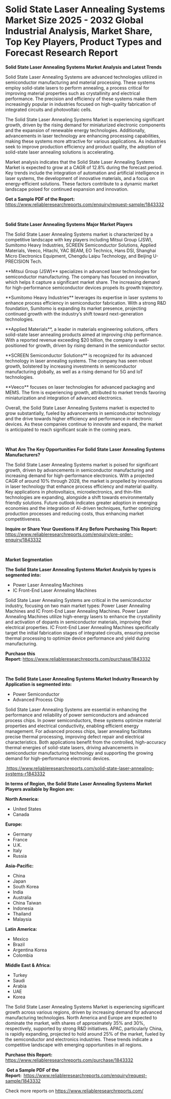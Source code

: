 <p><h1>Solid State Laser Annealing Systems Market Size 2025 - 2032 Global Industrial Analysis, Market Share, Top Key Players, Product Types and Forecast Research Report</h1></p><p><strong>Solid State Laser Annealing Systems Market Analysis and Latest Trends</strong></p>
<p><p>Solid State Laser Annealing Systems are advanced technologies utilized in semiconductor manufacturing and material processing. These systems employ solid-state lasers to perform annealing, a process critical for improving material properties such as crystallinity and electrical performance. The precision and efficiency of these systems make them increasingly popular in industries focused on high-quality fabrication of integrated circuits and photovoltaic cells.</p><p>The Solid State Laser Annealing Systems Market is experiencing significant growth, driven by the rising demand for miniaturized electronic components and the expansion of renewable energy technologies. Additionally, advancements in laser technology are enhancing processing capabilities, making these systems more attractive for various applications. As industries seek to improve production efficiency and product quality, the adoption of solid-state laser annealing solutions is accelerating.</p><p>Market analysis indicates that the Solid State Laser Annealing Systems Market is expected to grow at a CAGR of 12.8% during the forecast period. Key trends include the integration of automation and artificial intelligence in laser systems, the development of innovative materials, and a focus on energy-efficient solutions. These factors contribute to a dynamic market landscape poised for continued expansion and innovation.</p></p>
<p><strong>Get a Sample PDF of the Report:&nbsp;</strong> <a href="https://www.reliableresearchreports.com/enquiry/request-sample/1843332?utm_campaign=2098&utm_medium=2&utm_source=Github&utm_content=ia&utm_term=12042025&utm_id=solid-state-laser-annealing-systems">https://www.reliableresearchreports.com/enquiry/request-sample/1843332</a></p>
<p>&nbsp;</p>
<p><strong>Solid State Laser Annealing Systems Major Market Players</strong></p>
<p><p>The Solid State Laser Annealing Systems market is characterized by a competitive landscape with key players including Mitsui Group (JSW), Sumitomo Heavy Industries, SCREEN Semiconductor Solutions, Applied Materials, Veeco, Hitachi, YAC BEAM, EO Technics, Hans DSl, Shanghai Micro Electronics Equipment, Chengdu Laipu Technology, and Beijing U-PRECISION Tech.</p><p>**Mitsui Group (JSW)** specializes in advanced laser technologies for semiconductor manufacturing. The company has focused on innovation, which helps it capture a significant market share. The increasing demand for high-performance semiconductor devices propels its growth trajectory.</p><p>**Sumitomo Heavy Industries** leverages its expertise in laser systems to enhance process efficiency in semiconductor fabrication. With a strong R&D foundation, Sumitomo is expanding its market presence, projecting continued growth with the industry’s shift toward next-generation technologies.</p><p>**Applied Materials**, a leader in materials engineering solutions, offers solid-state laser annealing products aimed at improving chip performance. With a reported revenue exceeding $20 billion, the company is well-positioned for growth, driven by rising demand in the semiconductor sector.</p><p>**SCREEN Semiconductor Solutions** is recognized for its advanced technology in laser annealing systems. The company has seen robust growth, bolstered by increasing investments in semiconductor manufacturing globally, as well as a rising demand for 5G and IoT technologies.</p><p>**Veeco** focuses on laser technologies for advanced packaging and MEMS. The firm is experiencing growth, attributed to market trends favoring miniaturization and integration of advanced electronics.</p><p>Overall, the Solid State Laser Annealing Systems market is expected to grow substantially, fueled by advancements in semiconductor technology and the drive towards higher efficiency and performance in electronic devices. As these companies continue to innovate and expand, the market is anticipated to reach significant scale in the coming years.</p></p>
<p>&nbsp;</p>
<p><strong>What Are The Key Opportunities For Solid State Laser Annealing Systems Manufacturers?</strong></p>
<p><p>The Solid State Laser Annealing Systems market is poised for significant growth, driven by advancements in semiconductor manufacturing and increasing demand for high-performance electronics. With a projected CAGR of around 10% through 2028, the market is propelled by innovations in laser technology that enhance process efficiency and material quality. Key applications in photovoltaics, microelectronics, and thin-film technologies are expanding, alongside a shift towards environmentally friendly solutions. Future outlook indicates greater adoption in emerging economies and the integration of AI-driven techniques, further optimizing production processes and reducing costs, thus enhancing market competitiveness.</p></p>
<p><strong>Inquire or Share Your Questions If Any Before Purchasing This Report:</strong> <a href="https://www.reliableresearchreports.com/enquiry/pre-order-enquiry/1843332?utm_campaign=2098&utm_medium=2&utm_source=Github&utm_content=ia&utm_term=12042025&utm_id=solid-state-laser-annealing-systems">https://www.reliableresearchreports.com/enquiry/pre-order-enquiry/1843332</a></p>
<p>&nbsp;</p>
<p><strong>Market Segmentation</strong></p>
<p><strong>The Solid State Laser Annealing Systems Market Analysis by types is segmented into:</strong></p>
<p><ul><li>Power Laser Annealing Machines</li><li>IC Front-End Laser Annealing Machines</li></ul></p>
<p><p>Solid State Laser Annealing Systems are critical in the semiconductor industry, focusing on two main market types: Power Laser Annealing Machines and IC Front-End Laser Annealing Machines. Power Laser Annealing Machines utilize high-energy lasers to enhance the crystallinity and activation of dopants in semiconductor materials, improving their electrical properties. IC Front-End Laser Annealing Machines specifically target the initial fabrication stages of integrated circuits, ensuring precise thermal processing to optimize device performance and yield during manufacturing.</p></p>
<p><strong>Purchase this Report:&nbsp;</strong><a href="https://www.reliableresearchreports.com/purchase/1843332?utm_campaign=2098&utm_medium=2&utm_source=Github&utm_content=ia&utm_term=12042025&utm_id=solid-state-laser-annealing-systems">https://www.reliableresearchreports.com/purchase/1843332</a></p>
<p>&nbsp;</p>
<p><strong>The Solid State Laser Annealing Systems Market Industry Research by Application is segmented into:</strong></p>
<p><ul><li>Power Semiconductor</li><li>Advanced Process Chip</li></ul></p>
<p><p>Solid State Laser Annealing Systems are essential in enhancing the performance and reliability of power semiconductors and advanced process chips. In power semiconductors, these systems optimize material properties and electrical conductivity, enabling efficient energy management. For advanced process chips, laser annealing facilitates precise thermal processing, improving defect repair and electrical characteristics. Both applications benefit from the controlled, high-accuracy thermal energies of solid-state lasers, driving advancements in semiconductor manufacturing technology and supporting the growing demand for high-performance electronic devices.</p></p>
<p><a href="https://www.reliableresearchreports.com/solid-state-laser-annealing-systems-r1843332?utm_campaign=2098&utm_medium=2&utm_source=Github&utm_content=ia&utm_term=12042025&utm_id=solid-state-laser-annealing-systems">&nbsp;https://www.reliableresearchreports.com/solid-state-laser-annealing-systems-r1843332</a></p>
<p><strong>In terms of Region, the Solid State Laser Annealing Systems Market Players available by Region are:</strong></p>
<p>
    <p> <strong> North America: </strong>
        <ul>
            <li>United States</li>
            <li>Canada</li>
        </ul>
        </p> 
    <p> <strong> Europe: </strong>
        <ul>
            <li>Germany</li>
            <li>France</li>
            <li>U.K.</li>
            <li>Italy</li>
            <li>Russia</li>
        </ul>
        </p> 
    <p> <strong> Asia-Pacific: </strong>
        <ul>
            <li>China</li>
            <li>Japan</li>
            <li>South Korea</li>
            <li>India</li>
            <li>Australia</li>
            <li>China Taiwan</li>
            <li>Indonesia</li>
            <li>Thailand</li>
            <li>Malaysia</li>
        </ul>
        </p> 
    <p> <strong> Latin America: </strong>
        <ul>
            <li>Mexico</li>
            <li>Brazil</li>
            <li>Argentina Korea</li>
            <li>Colombia</li>
        </ul>
        </p> 
    <p> <strong> Middle East & Africa: </strong>
        <ul>
            <li>Turkey</li>
            <li>Saudi</li>
            <li>Arabia</li>
            <li>UAE</li>
            <li>Korea</li>
        </ul>
    </p>
    </p>
<p><p>The Solid State Laser Annealing Systems Market is experiencing significant growth across various regions, driven by increasing demand for advanced manufacturing technologies. North America and Europe are expected to dominate the market, with shares of approximately 35% and 30%, respectively, supported by strong R&D initiatives. APAC, particularly China, is rapidly expanding, projected to hold around 25% of the market, fueled by the semiconductor and electronics industries. These trends indicate a competitive landscape with emerging opportunities in all regions.</p></p>
<p><strong>Purchase this Report: </strong><a href="https://www.reliableresearchreports.com/purchase/1843332?utm_campaign=2098&utm_medium=2&utm_source=Github&utm_content=ia&utm_term=12042025&utm_id=solid-state-laser-annealing-systems">https://www.reliableresearchreports.com/purchase/1843332</a></p>
<p>&nbsp;<strong>Get a Sample PDF of the Report:&nbsp;&nbsp;</strong><a href="https://www.reliableresearchreports.com/enquiry/request-sample/1843332?utm_campaign=2098&utm_medium=2&utm_source=Github&utm_content=ia&utm_term=12042025&utm_id=solid-state-laser-annealing-systems">https://www.reliableresearchreports.com/enquiry/request-sample/1843332</a></p>
<p><strong></strong></p>
<p>Check more reports on <a href="https://www.reliableresearchreports.com/?utm_campaign=2098&utm_medium=2&utm_source=Github&utm_content=ia&utm_term=12042025&utm_id=solid-state-laser-annealing-systems">https://www.reliableresearchreports.com/</a></p>